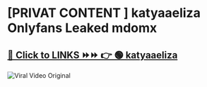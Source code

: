 
 # [PRIVAT CONTENT ] katyaaeliza Onlyfans Leaked mdomx

## <h2><a href="https://clipsfans.com/katyaaeliza&ref=git">🔗 Click to LINKS ⏩⏩ 👉 🟢 katyaaeliza </a></h2>

<a href="https://clipsfans.com/katyaaeliza&ref=git" rel="nofollow" data-target="animated-image.originalLink"><img src="https://i.ibb.co.com/xMMVF88/686577567.gif" alt="Viral Video Original" style="max-width: 100%; display: inline-block;" data-target="animated-image.originalImage"></a>

